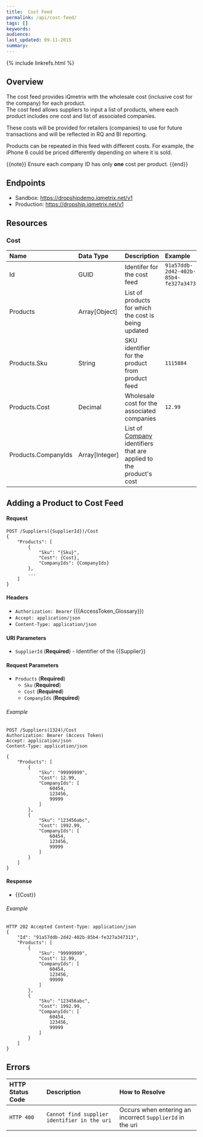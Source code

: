```yaml
---
title:  Cost Feed
permalink: /api/cost-feed/
tags: []
keywords: 
audience: 
last_updated: 09-11-2015
summary: 
---
```


{% include linkrefs.html %}

## Overview

The cost feed provides iQmetrix with the wholesale cost (inclusive cost for the company) for each product.  
The cost feed allows suppliers to input a list of products, where each product includes one cost and list of associated companies.

These costs will be provided for retailers (companies) to use for future transactions and will be reflected in RQ and BI reporting. 

Products can be repeated in this feed with different costs. For example, the iPhone 6 could be priced differently depending on where it is sold. 

{{note}} 
Ensure each company ID has only <strong>one</strong> cost per product.
{{end}}

## Endpoints

* Sandbox: https://dropshipdemo.iqmetrix.net/v1
* Production: https://dropship.iqmetrix.net/v1

## Resources

### Cost

| Name | Data Type | Description | Example |
|:-----|:---------|:------------|:--------|
| Id | GUID | Identifer for the cost feed | `91a57ddb-2d42-402b-85b4-fe327a347313` |
| Products | Array[Object] | List of products for which the cost is being updated |  |
| Products.Sku | String | SKU identifier for the product from product feed | `1115884` |
| Products.Cost | Decimal | Wholesale cost for the associated companies | `12.99` |
| Products.CompanyIds | Array[Integer] | List of [Company](/api/company-tree#company) identifiers that are applied to the product's cost |  |

## Adding a Product to Cost Feed

#### Request

    POST /Suppliers({SupplierId})/Cost
    {
        "Products": [
            {
                "Sku": "{Sku}",
                "Cost": {Cost},
                "CompanyIds": {CompanyIds}    
            },
            ...
        ]
    }
    
#### Headers

* `Authorization: Bearer` ({{AccessToken_Glossary}})
* `Accept: application/json`
* `Content-Type: application/json`

#### URI Parameters

* `SupplierId` (**Required**) - Identifier of the {{Supplier}}

#### Request Parameters

* `Products` (**Required**)
    * `Sku` (**Required**)
    * `Cost` (**Required**)
    * `CompanyIds` (**Required**)

###### Example

    POST /Suppliers(1324)/Cost
    Authorization: Bearer (Access Token)
    Accept: application/json
    Content-Type: application/json
    
    {
        "Products": [
            {
                "Sku": "99999999",
                "Cost": 12.99,
                "CompanyIds": [
                    60454,
                    123456,
                    99999
                ]    
            },
            {
                "Sku": "123456abc",
                "Cost": 1992.99,
                "CompanyIds": [
                    60454,
                    123456,
                    99999
                ]    
            }
        ]
    }

#### Response

* {{Cost}}

###### Example

    HTTP 202 Accepted Content-Type: application/json
    {
        "Id": "91a57ddb-2d42-402b-85b4-fe327a347313",
        "Products": [
            {
                "Sku": "99999999",
                "Cost": 12.99,
                "CompanyIds": [
                    60454,
                    123456,
                    99999
                ]
            },
            {
                "Sku": "123456abc",
                "Cost": 1992.99,
                "CompanyIds": [
                    60454,
                    123456,
                    99999
                ]
            }
        ]
    }    

## Errors

| HTTP Status Code | Description | How to Resolve |
|:-----------------|:------------|:---------------|
| `HTTP 400` | `Cannot find supplier identifier in the uri` | Occurs when entering an incorrect `SupplierId` in the uri |